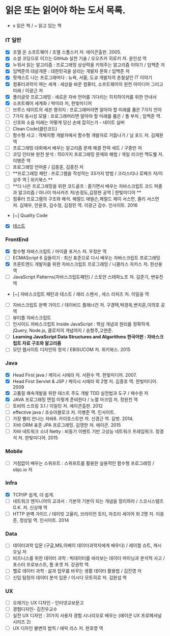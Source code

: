 # 읽은  또는 읽어야 하는 도서 목록.

* x 읽은 책 / ~ 읽고 있는 책

### IT 일반

- [x] 조엘 온 소프트웨어 / 조엘 스폴스키 저. 에이콘출판. 2005.
- [x] 소셜 코딩으로 이끄는 GitHub 실천 기술 / 오오츠카 히로키 저. 윤인성 역
- [x] 누워서 읽는 알고리즘 : 프로그래밍 상상력을 키워주는 알고리즘 이야기 / 임백준 저
- [x] 임백준의 대살개문 : 대한민국을 살리는 개발자 문화 / 임백준 저
- [x] 팟캐스트 나는 프로그래머다 : 뉴욕, 서울, 도쿄 개발자의 촌철살인 IT 이야기
- [x] 컴퓨터과학이 여는 세계 : 세상을 바꾼 컴퓨터, 소프트웨어의 원천 아이디어 그리고 미래 / 이광근 저
- [x] 폴리글랏 프로그래밍 : 새로운 자바 언어를 기다리는 히치하이커를 위한 안내서
- [x] 소프트웨어 세계화 / 박미라 저, 한빛미디어
- [ ] 브루스 테이트의 세븐 랭귀지 : 프로그래머라면 알아야 할 미래를 품은 7가지 언어
- [ ] 7가지 동시성 모델 : 프로그래머라면 알아야 할 미래를 품은 / 폴 부처 ; 임백준 역.
- [ ] 신호와 소음 미래는 어떻게 당신 손에 잡히는가 -  네이트 실버
- [ ] Clean Code(클린코드)
- [ ] 함수형 사고 : 객체지향 개발자에서 함수형 개발자로 거듭나기 / 닐 포드 저. 김재완 역
- [ ] 프로그래밍 대회에서 배우는 알고리즘 문제 해결 전략 세트 / 구종만 저
- [ ] 코딩 인터뷰 완전 분석 : 150가지 프로그래밍 문제와 해법 / 게일 라크만 맥도웰 저. 이병준 역
- [ ] 프로그래밍 언어론 / 김종훈, 김종진 저
- [ ] **프로그래밍 패턴 : 프로그램을 작성하는 33가지 방법  / 크리스티나 로페즈 저/이상주 역 | 위키북스 **
- [ ] **더 나은 프로그래밍을 위한 코드골프 : 즐기면서 배우는 자바스크립트 코드 퍼즐과 알고리즘 / 야나이 마사카즈 저/손정도,김정현 공역 | 한빛미디어 **
- [ ] 컴퓨터 프로그램의 구조와 해석. 해럴드 애빌슨,제럴드 제이 서스먼, 줄리 서스먼 저. 김재우, 안윤호, 김수정, 김정민 역. 이광근 감수. 인사이트. 2016
- [~] Quality Code 
- [x] [테스트](http://ddd.com)

### FrontEnd

- [x] 함수형 자바스크립트 / 마이클 포거스 저. 우정은 역
- [ ] ECMAScript 6 길들이기 : 최신 표준으로 다시 배우는 자바스크립트 프로그래밍
- [x] 프론트엔드 개발자를 위한 자바스크립트 프로그래밍 / 니콜라스 자카스 저. 한선용 역
- [ ] JavaScript Patterns(자바스크립트패턴) / 스토얀 스테파노프 저. 김준기, 변유진 역
- [~] 자바스크립트 패턴과 테스트 / 래리 스펜서 , 세스 리처즈 저. 이일웅 역
- [ ] 자바스크립트 완벽 가이드 / 데이비드 플래너건 저. 구경택,박경욱,변치훈,이의호 공역
- [ ] 뷰티플 자바스크립트
- [ ] 인사이드 자바스크립트 Inside JavaScript : 핵심 개념과 원리를 정확하게. jQuery, Node.js, 클로저의 개념까지 / 송형주,고현준.
- [ ] **Learning JavaScript Data Structures and Algorithms 한국어판 : 자바스크립트 자료 구조와 알고리즘**
- [ ] 모던 웹사이트 디자인의 정석 / EBISUCOM 저. 위키북스. 2015

### Java

- [x] Head First java / 케이시 시에라 저. 서환수 역. 한빛미디어. 2007.
- [x] Head First Servlet & JSP / 케이시 시에라 외 2명 저. 김종호 역. 한빛미디어. 2009
- [x] 고품질 쾌속개발을 위한 테스트 주도 개발 TDD 실천법과 도구 / 채수원 저
- [x] JAVA 프로그래밍 면접 이렇게 준비한다 / 노엘 마크엄 저. 정원천 역
- [ ] 토비의 스프링 3.1 / 이일민 저. 에이콘출판. 2012
- [ ] effective java / 조슈아블로크 저. 이병준 역. 인사이트.
- [ ] 가장 빨리 만나는 자바8. 카이호스트만 저. 신경근 역. 길벗. 2014.
- [ ] 자바 ORM 표준 JPA 프로그래밍. 김영한 저. 에이콘. 2015
- [ ] 자바 네트워크 소녀 Netty : 비동기 이벤트 기반 고성능 네트워크 프레임워크. 정경석 저. 한빛미디어. 2015

### Mobile

- [ ] 거침없이 배우는 스위프트 : 스위프트를 활용한 실용적인 함수형 프로그래밍  / objc.io 저

### Infra

- [x] TCP/IP 쉽게, 더 쉽게.
- [ ] 네트워크 엔지니어의 교과서 : 기본의 기본이 되는 개념을 정리하라 / 스코시스템즈 G.K. 저. 신상재 역
- [ ] HTTP 완벽 가이드 / 데이빗 고울리, 브라이언 토티, 마조리 세이어 외 2명 저. 이응준, 정상일 역. 인사이트. 2014

### Data

- [ ] 데이터과학 입문 (구글,MS,이베이 데이터과학자에게 배우다) /  레이철 슈트, 캐시 오닐 저
- [ ] 비즈니스를 위한 데이터 과학 : 빅데이터를 바라보는 데이터 마이닝과 분석적 사고 / 포스터 프로보스트, 톰 포셋 저. 강권학 역.
- [ ] 헬로 데이터 과학 : 삶과 업무를 바꾸는 생활 데이터 활용법 / 김진영 저
- [ ] 신입 탐정의 데이터 분석 입문 / 이시다 모토히로 저. 김완섭 역

### UX

- [ ] 오래가는 UX 디자인 - 인터넷교보문고
- [ ] 경험디자인- 김진우교수
- [ ] 실전 UX 디자인 : 31가지 사용자 경험 시나리오로 배우는 (에이콘 UX 프로페셔널 시리즈 2)
- [ ] UX 디자인 불변의 법칙 / 에릭 리스 저. 현호영 역
